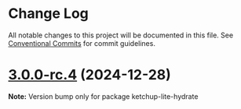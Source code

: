 # Change Log

All notable changes to this project will be documented in this file. See [Conventional Commits](https://conventionalcommits.org) for commit guidelines.

# [3.0.0-rc.4](https://github.com/lucafoscili/ketchup-lite/compare/3.0.0-rc.3...3.0.0-rc.4) (2024-12-28)

**Note:** Version bump only for package ketchup-lite-hydrate
